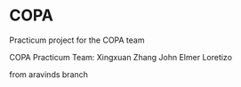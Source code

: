 # COPA
Practicum project for the COPA team

COPA Practicum Team:
Xingxuan Zhang
John Elmer Loretizo

from aravinds branch